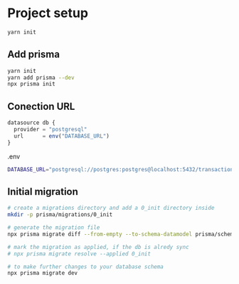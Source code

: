 
# Project setup
```sh
yarn init
```

## Add prisma
```sh
yarn init
yarn add prisma --dev
npx prisma init
```
## Conection URL
```js
datasource db {
  provider = "postgresql"
  url      = env("DATABASE_URL")
}
```
.env
```sh
DATABASE_URL="postgresql://postgres:postgres@localhost:5432/transactions?schema=public"
```

## Initial migration
```sh
# create a migrations directory and add a 0_init directory inside 
mkdir -p prisma/migrations/0_init

# generate the migration file 
npx prisma migrate diff --from-empty --to-schema-datamodel prisma/schema.prisma --script > prisma/migrations/0_init/migration.sql

# mark the migration as applied, if the db is alredy sync
# npx prisma migrate resolve --applied 0_init

# to make further changes to your database schema
npx prisma migrate dev
```